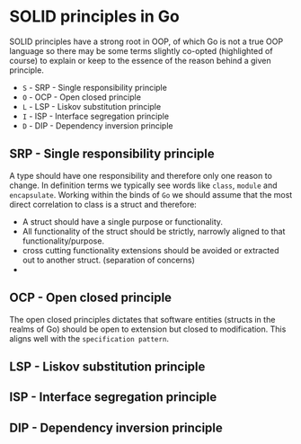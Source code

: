 # SOLID principles in Go

SOLID principles have a strong root in OOP, of which Go is not a true OOP language so there may be some terms slightly co-opted (highlighted of course) to explain or keep to the essence of the reason behind a given principle.

- `S` - SRP - Single responsibility principle
- `O` - OCP - Open closed principle
- `L` - LSP - Liskov substitution principle
- `I` - ISP - Interface segregation principle
- `D` - DIP - Dependency inversion principle

## SRP - Single responsibility principle

A type should have one responsibility and therefore only one reason to change. In definition terms we typically see words like `class`, `module` and `encapsulate`. Working within the binds of `Go` we should assume that the most direct correlation to class is a struct and therefore:

- A struct should have a single purpose or functionality.
- All functionality of the struct should be strictly, narrowly aligned to that functionality/purpose.
- cross cutting functionality extensions should be avoided or extracted out to another struct. (separation of concerns)
-

## OCP - Open closed principle

The open closed principles dictates that software entities (structs in the realms of Go) should be open to extension but closed to modification. This aligns well with the `specification pattern`.

## LSP - Liskov substitution principle

## ISP - Interface segregation principle

## DIP - Dependency inversion principle
